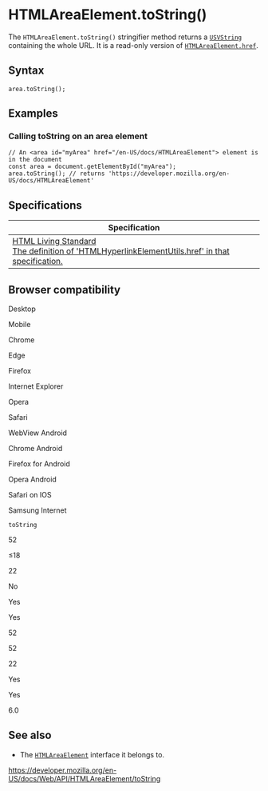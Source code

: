 HTMLAreaElement.toString()
==========================

The `HTMLAreaElement.toString()` stringifier method returns a [`USVString`](../usvstring) containing the whole URL. It is a read-only version of [`HTMLAreaElement.href`](href).

Syntax
------

    area.toString();

Examples
--------

### Calling toString on an area element

    // An <area id="myArea" href="/en-US/docs/HTMLAreaElement"> element is in the document
    const area = document.getElementById("myArea");
    area.toString(); // returns 'https://developer.mozilla.org/en-US/docs/HTMLAreaElement'

Specifications
--------------

<table><thead><tr class="header"><th>Specification</th></tr></thead><tbody><tr class="odd"><td><a href="https://html.spec.whatwg.org/multipage/#dom-hyperlink-href">HTML Living Standard<br />
<span class="small">The definition of 'HTMLHyperlinkElementUtils.href' in that specification.</span></a></td></tr></tbody></table>

Browser compatibility
---------------------

Desktop

Mobile

Chrome

Edge

Firefox

Internet Explorer

Opera

Safari

WebView Android

Chrome Android

Firefox for Android

Opera Android

Safari on IOS

Samsung Internet

`toString`

52

≤18

22

No

Yes

Yes

52

52

22

Yes

Yes

6.0

See also
--------

-   The [`HTMLAreaElement`](../htmlareaelement) interface it belongs to.

<a href="https://developer.mozilla.org/en-US/docs/Web/API/HTMLAreaElement/toString" class="_attribution-link">https://developer.mozilla.org/en-US/docs/Web/API/HTMLAreaElement/toString</a>
